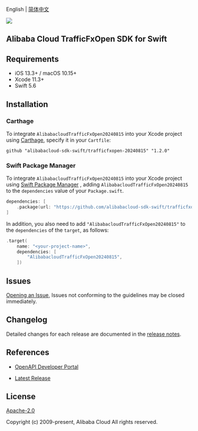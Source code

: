 English | [简体中文](README-CN.md)

![](https://aliyunsdk-pages.alicdn.com/icons/AlibabaCloud.svg)

## Alibaba Cloud TrafficFxOpen SDK for Swift

## Requirements

- iOS 13.3+ / macOS 10.15+
- Xcode 11.3+
- Swift 5.6

## Installation

### Carthage

To integrate `AlibabacloudTrafficFxOpen20240815` into your Xcode project using [Carthage](https://github.com/Carthage/Carthage), specify it in your `Cartfile`:

```ogdl
github "alibabacloud-sdk-swift/trafficfxopen-20240815" "1.2.0"
```

### Swift Package Manager

To integrate `AlibabacloudTrafficFxOpen20240815` into your Xcode project using [Swift Package Manager](https://swift.org/package-manager/) , adding `AlibabacloudTrafficFxOpen20240815` to the `dependencies` value of your `Package.swift`.

```swift
dependencies: [
    .package(url: "https://github.com/alibabacloud-sdk-swift/trafficfxopen-20240815.git", from: "1.2.0")
]
```

In addition, you also need to add `"AlibabacloudTrafficFxOpen20240815"` to the `dependencies` of the `target`, as follows:

```swift
.target(
    name: "<your-project-name>",
    dependencies: [
        "AlibabacloudTrafficFxOpen20240815",
    ])
```

## Issues

[Opening an Issue](https://github.com/alibabacloud-sdk-swift/trafficfxopen-20240815/issues/new), Issues not conforming to the guidelines may be closed immediately.

## Changelog

Detailed changes for each release are documented in the [release notes](./ChangeLog.txt).

## References

* [OpenAPI Developer Portal](https://next.api.alibabacloud.com/home)
- [Latest Release](https://github.com/alibabacloud-sdk-swift/trafficfxopen-20240815)

## License

[Apache-2.0](http://www.apache.org/licenses/LICENSE-2.0)

Copyright (c) 2009-present, Alibaba Cloud All rights reserved.
